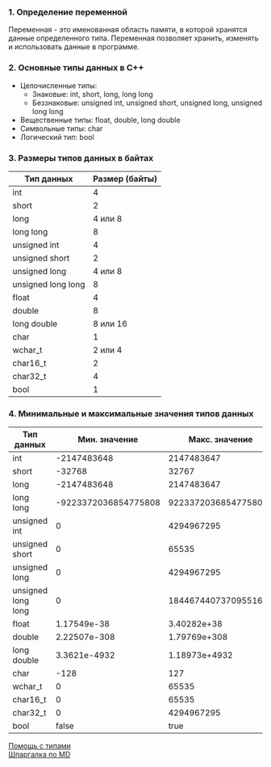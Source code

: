 ### 1. Определение переменной

Переменная - это именованная область памяти, в которой хранятся данные определенного типа. Переменная позволяет хранить, изменять и использовать данные в программе.

### 2. Основные типы данных в C++

* Целочисленные типы:
    * Знаковые: int, short, long, long long
    * Беззнаковые: unsigned int, unsigned short, unsigned long, unsigned long long
* Вещественные типы: float, double, long double
* Символьные типы: char
* Логический тип: bool

### 3. Размеры типов данных в байтах

| Тип данных               | Размер (байты) |
|---------------------------|----------------|
| int                     | 4              |
| short                   | 2              |
| long                    | 4 или 8        |
| long long               | 8              |
| unsigned int            | 4              |
| unsigned short          | 2              |
| unsigned long           | 4 или 8        |
| unsigned long long      | 8              |
| float                   | 4              |
| double                  | 8              |
| long double             | 8 или 16       |
| char                    | 1              |
| wchar_t                 | 2 или 4        |
| char16_t                | 2              |
| char32_t                | 4              |
| bool                    | 1              |

### 4. Минимальные и максимальные значения типов данных

| Тип данных               | Мин. значение | Макс. значение |
|---------------------------|---------------|----------------|
| int                     | -2147483648   | 2147483647     |
| short                   | -32768        | 32767          |
| long                    | -2147483648   | 2147483647     |
| long long               | -9223372036854775808 | 9223372036854775807 |
| unsigned int            | 0             | 4294967295     |
| unsigned short          | 0             | 65535          |
| unsigned long           | 0             | 4294967295     |
| unsigned long long      | 0             | 18446744073709551615 |
| float                   | 1.17549e-38   | 3.40282e+38    |
| double                  | 2.22507e-308  | 1.79769e+308   |
| long double             | 3.3621e-4932  | 1.18973e+4932  |
| char                    | -128          | 127            |
| wchar_t                 | 0             | 65535          |
| char16_t                | 0             | 65535          |
| char32_t                | 0             | 4294967295     |
| bool                    | false         | true           |

[Помощь с типами](https://en.cppreference.com/w/cpp/language/types) <br>
[Шпаргалка по MD](https://github.com/sandino/Markdown-Cheatsheet/blob/master/README.md#images)
